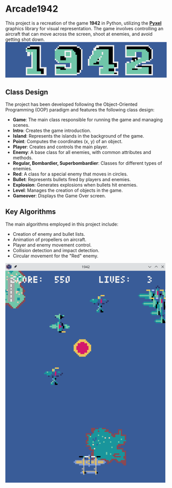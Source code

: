# Arcade1942
This project is a recreation of the game **1942** in Python, utilizing the [**Pyxel**](https://github.com/kitao/pyxel) graphics library for visual representation. The game involves controlling an aircraft that can move across the screen, shoot at enemies, and avoid getting shot down.
<img src="Img/Intro.png" alt="Arcade1942" width="800">
## Class Design
The project has been developed following the Object-Oriented Programming (OOP) paradigm and features the following class design:
-  **Game**: The main class responsible for running the game and managing scenes.
-  **Intro**: Creates the game introduction.
-  **Island**: Represents the islands in the background of the game.
-  **Point**: Computes the coordinates (x, y) of an object.
-  **Player**: Creates and controls the main player.
-  **Enemy**: A base class for all enemies, with common attributes and methods.
-  **Regular, Bombardier, Superbombardier**: Classes for different types of enemies.
-  **Red**: A class for a special enemy that moves in circles.
-  **Bullet**: Represents bullets fired by players and enemies.
-  **Explosion**: Generates explosions when bullets hit enemies.
-  **Level**: Manages the creation of objects in the game.
-  **Gameover**: Displays the Game Over screen.
## Key Algorithms
The main algorithms employed in this project include:
-  Creation of enemy and bullet lists.
-  Animation of propellers on aircraft.
-  Player and enemy movement control.
-  Collision detection and impact detection.
-  Circular movement for the "Red" enemy.
<img src="Img/play.png" alt="Arcade1942" width="500">
